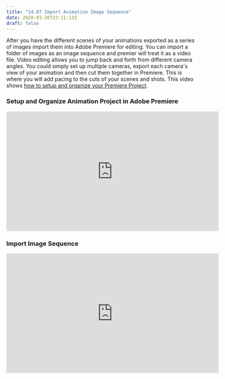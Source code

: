 ```yaml
---
title: "14.07 Import Animation Image Sequence"
date: 2020-01-26T23:11:13Z
draft: false
---
```


After you have the different scenes of your animations exported as a series of images import them into Adobe Premiere for editing. You can import a folder of images as an image sequence and premier will treat it as a video file. Video editing allows you to jump back and forth from different camera angles. You could simply set up multiple cameras, export each camera's view of your animation and then cut them together in Premiere. This is where you will add pacing to the cuts of your scenes and shots. This video shows [how to setup and organize your Premiere Project](https://youtu.be/zf8IDYvvUkY).

<div class="video-grid">

<div class="video-card">

### Setup and Organize Animation Project in Adobe Premiere

<div class="iframe-16-9-container"><iframe class="youTubeIframe" src="https://www.youtube.com/embed/zf8IDYvvUkY?rel=0" width="560" height="315" frameborder="0" allowfullscreen="allowfullscreen"></iframe>
</div>
</div>

<div class="video-card">

### Import Image Sequence

<div class="iframe-16-9-container"><iframe class="youTubeIframe" src="https://www.youtube.com/embed/X7w0xOprNDk?rel=0" width="560" height="315" frameborder="0" allowfullscreen="allowfullscreen"></iframe>
</div>
</div>

</div>
